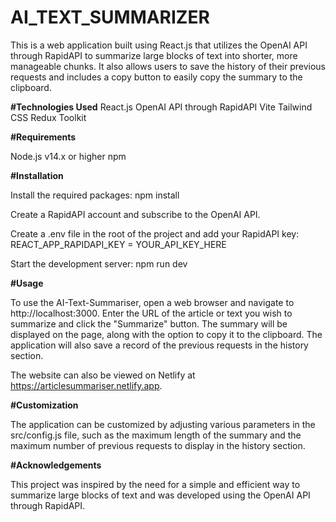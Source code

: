 # AI_TEXT_SUMMARIZER
This is a web application built using React.js that utilizes the OpenAI API through RapidAPI to summarize large blocks of text into shorter, more manageable chunks. It also allows users to save the history of their previous requests and includes a copy button to easily copy the summary to the clipboard.

**#Technologies Used**
React.js
OpenAI API through RapidAPI
Vite
Tailwind CSS
Redux Toolkit

**#Requirements**

Node.js v14.x or higher
npm

**#Installation**

Install the required packages:
npm install

Create a RapidAPI account and subscribe to the OpenAI API.

Create a .env file in the root of the project and add your RapidAPI key:
REACT_APP_RAPIDAPI_KEY = YOUR_API_KEY_HERE

Start the development server:
npm run dev

**#Usage**

To use the AI-Text-Summariser, open a web browser and navigate to http://localhost:3000. Enter the URL of the article or text you wish to summarize and click the "Summarize" button. The summary will be displayed on the page, along with the option to copy it to the clipboard. The application will also save a record of the previous requests in the history section.

The website can also be viewed on Netlify at https://articlesummariser.netlify.app.

**#Customization**

The application can be customized by adjusting various parameters in the src/config.js file, such as the maximum length of the summary and the maximum number of previous requests to display in the history section.

**#Acknowledgements**

This project was inspired by the need for a simple and efficient way to summarize large blocks of text and was developed using the OpenAI API through RapidAPI.

